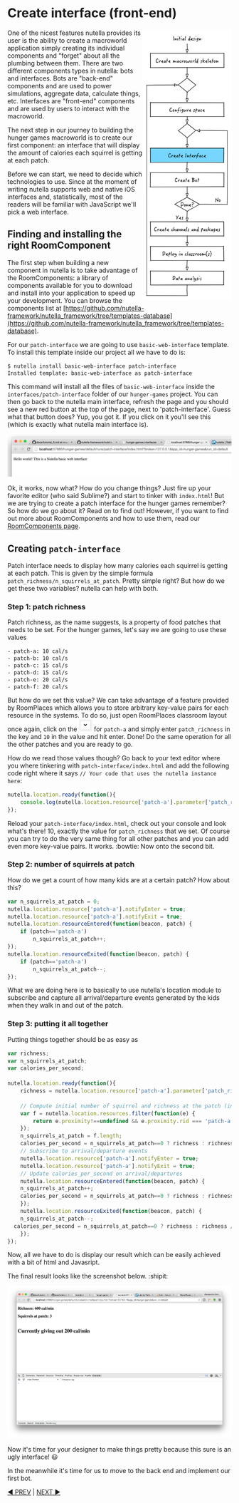 # Create interface (front-end)
<img src="images/dev_process_3.png" width="200" align="right">

One of the nicest features nutella provides its user is the ability to create a macroworld application simply creating its individual components and "forget" about all the plumbing between them. There are two different components types in nutella: bots and interfaces. Bots are "back-end" components and are used to power simulations, aggregate data, calculate things, etc. Interfaces are "front-end" components and are used by users to interact with the macroworld.

The next step in our journey to building the hunger games macroworld is to create our first component: an interface that will display the amount of calories each squirrel is getting at each patch. 

Before we can start, we need to decide which technologies to use. Since at the moment of writing nutella supports web and native iOS interfaces and, statistically, most of the readers will be familiar with JavaScript we'll pick a web interface.

## Finding and installing the right RoomComponent

The first step when building a new component in nutella is to take advantage of the RoomComponents: a library of components available for you to download and install into your application to speed up your development. You can browse the components list at [https://github.com/nutella-framework/nutella_framework/tree/templates-database](https://github.com/nutella-framework/nutella_framework/tree/templates-database).

For our `patch-interface` we are going to use `basic-web-interface` template. To install this template inside our project all we have to do is:
```
$ nutella install basic-web-interface patch-interface
Installed template: basic-web-interface as patch-interface
```

This command will install all the files of `basic-web-interface` inside the `interfaces/patch-interface` folder of our `hunger-games` project. You can then go back to the nutella main interface, refresh the page and you should see a new red button at the top of the page, next to 'patch-interface'. Guess what that button does? Yup, you got it. If you click on it you'll see this (which is exactly what nutella main interface is).

<img src="images/patch_int_1.png">

Ok, it works, now what? How do you change things? Just fire up your favorite editor (who said Sublime?) and start to tinker with `index.html`! But we are trying to create a patch interface for the hunger games remember? So how do we go about it? Read on to find out! However, if you want to find out more about RoomComponents and how to use them, read our [RoomComponents page](../in-depth/roomcomponents.md).


## Creating `patch-interface`
Patch interface needs to display how many calories each squirrel is getting at each patch. This is given by the simple formula `patch_richness/n_squirrels_at_patch`. Pretty simple right? But how do we get these two variables? nutella can help with both.

### Step 1: patch richness
Patch richness, as the name suggests, is a property of food patches that needs to be set. For the hunger games, let's say we are going to use these values
```
- patch-a: 10 cal/s
- patch-b: 10 cal/s
- patch-c: 15 cal/s
- patch-d: 15 cal/s
- patch-e: 20 cal/s
- patch-f: 20 cal/s
```
But how do we set this value? We can take advantage of a feature provided by RoomPlaces which allows you to store arbitrary key-value pairs for each resource in the systems. To do so, just open RoomPlaces classroom layout once again, click on the <img src="images/rp_v_btn.png" width="30"> for `patch-a` and simply enter `patch_richness` in the key and `10` in the value and hit enter. Done! Do the same operation for all the other patches and you are ready to go.

How do we read those values though? Go back to your text editor where you where tinkering with `patch-interface/index.html` and add the following code right where it says `// Your code that uses the nutella instance here`:
```javascript
nutella.location.ready(function(){
    console.log(nutella.location.resource['patch-a'].parameter['patch_richness']);
});
```
Reload your `patch-interface/index.html`, check out your console and look what's there! 10, exactly the value for `patch_richness` that we set. Of course you can try to do the very same thing for all other patches and you can add even more key-value pairs. It works. :bowtie: Now onto the second bit. 

### Step 2: number of squirrels at patch
How do we get a count of how many kids are at a certain patch? How about this?
```javascript
var n_squirrels_at_patch = 0;
nutella.location.resource['patch-a'].notifyEnter = true;
nutella.location.resource['patch-a'].notifyExit = true;
nutella.location.resourceEntered(function(beacon, patch) {
    if (patch=='patch-a')
        n_squirrels_at_patch++;
});
nutella.location.resourceExited(function(beacon, patch) {
    if (patch=='patch-a')
        n_squirrels_at_patch--;
});
```
What we are doing here is to basically to use nutella's location module to subscribe and capture all arrival/departure events generated by the kids when they walk in and out of the patch.

### Step 3: putting it all together
Putting things together should be as easy as
```javascript
var richness;
var n_squirrels_at_patch;
var calories_per_second;

nutella.location.ready(function(){
    richness = nutella.location.resource['patch-a'].parameter['patch_richness'];
    
    // Compute initial number of squirrel and richness at the patch (in case some kids are there already)
    var f = nutella.location.resources.filter(function(e) {
        return e.proximity!==undefined && e.proximity.rid === 'patch-a';
    });
    n_squirrels_at_patch = f.length;
    calories_per_second = n_squirrels_at_patch==0 ? richness : richness / n_squirrels_at_patch;
    // Subscribe to arrival/departure events
    nutella.location.resource['patch-a'].notifyEnter = true;
    nutella.location.resource['patch-a'].notifyExit = true;
    // Update calories_per_second on arrival/departures
    nutella.location.resourceEntered(function(beacon, patch) {
    n_squirrels_at_patch++;
    calories_per_second = n_squirrels_at_patch==0 ? richness : richness / n_squirrels_at_patch;
    });
    nutella.location.resourceExited(function(beacon, patch) {
    n_squirrels_at_patch--;
  calories_per_second = n_squirrels_at_patch==0 ? richness : richness / n_squirrels_at_patch;
    });
});
```

Now, all we have to do is display our result which can be easily achieved with a bit of html and Javasript.

The final result looks like the screenshot below. :shipit:

<img src="images/patch_int_2.png">

Now it's time for your designer to make things pretty because this sure is an ugly interface! :smiley:

In the meanwhile it's time for us to move to the back end and implement our first bot.

[:arrow_backward: PREV](tutorial_4.md) | [NEXT :arrow_forward:](tutorial_6.md)